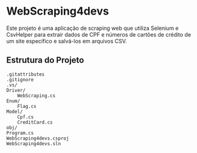 # WebScraping4devs

Este projeto é uma aplicação de scraping web que utiliza Selenium e CsvHelper para extrair dados de CPF e números de cartões de crédito de um site específico e salvá-los em arquivos CSV.

## Estrutura do Projeto

```plaintext
.gitattributes
.gitignore
.vs/
Driver/
    WebScraping.cs
Enum/
    Flag.cs
Model/
    Cpf.cs
    CreditCard.cs
obj/
Program.cs
WebScraping4devs.csproj
WebScraping4devs.sln
